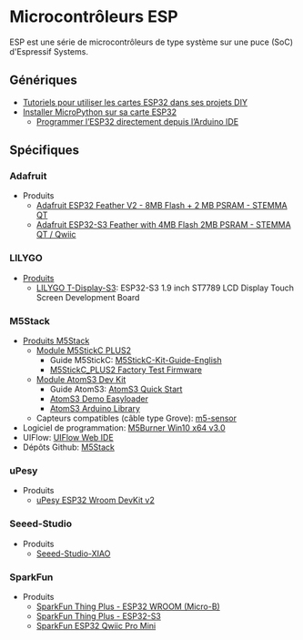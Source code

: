 # Microcontrôleurs ESP

ESP est une série de microcontrôleurs de type système sur une puce (SoC) d'Espressif Systems.

## Génériques
 * [Tutoriels pour utiliser les cartes ESP32 dans ses projets DIY](https://www.upesy.fr/blogs/tutorials/esp32-tutorials-for-arduino-code-and-micropython)
 * [Installer MicroPython sur sa carte ESP32](https://www.upesy.fr/blogs/tutorials/install-micropython-on-esp32-quickly-with-thonny-ide)
   * [Programmer l’ESP32 directement depuis l’Arduino IDE](https://www.upesy.fr/blogs/tutorials/install-esp32-on-arduino-ide-complete-guide)

## Spécifiques

### Adafruit
 * Produits
   * [Adafruit ESP32 Feather V2 - 8MB Flash + 2 MB PSRAM - STEMMA QT](https://www.adafruit.com/product/5400)
   * [Adafruit ESP32-S3 Feather with 4MB Flash 2MB PSRAM - STEMMA QT / Qwiic](https://www.adafruit.com/product/5477)

### LILYGO

 * [Produits](https://www.lilygo.cc/collections/all)
   * [LILYGO T-Display-S3](https://www.lilygo.cc/products/t-display-s3): ESP32-S3 1.9 inch ST7789 LCD Display Touch Screen Development Board

### M5Stack

 * [Produits M5Stack](https://shop.m5stack.com/)
   * [Module M5StickC PLUS2](https://docs.m5stack.com/en/core/M5StickC%20PLUS2)
     * Guide M5StickC: [M5StickC-Kit-Guide-English](https://m5stack.oss-cn-shenzhen.aliyuncs.com/resource/docs/UIFlow-StickC-Book-English.pdf)
     * [M5StickC_PLUS2 Factory Test Firmware](https://m5stack.oss-cn-shenzhen.aliyuncs.com/resource/docs/products/core/M5StickC%20PLUS2/PLUS2%20Factory%20Firmware.exe)
   * [Module AtomS3 Dev Kit](https://docs.m5stack.com/en/core/AtomS3)
     * Guide AtomS3: [AtomS3 Quick Start](https://m5stack.oss-cn-shenzhen.aliyuncs.com/resource/docs/products/core/AtomS3/atoms3reduced%20(1).pdf)
     * [AtomS3 Demo Easyloader](https://m5stack.oss-cn-shenzhen.aliyuncs.com/EasyLoader/ATOM/ATOMS3%20DEMO.exe)
     * [AtomS3 Arduino Library](https://github.com/m5stack/M5AtomS3)
   * Capteurs compatibles (câble type Grove): [m5-sensor](https://shop.m5stack.com/collections/m5-sensor)
 * Logiciel de programmation: [M5Burner Win10 x64 v3.0](https://m5burner.m5stack.com/app/M5Burner-v3-beta-win-x64.zip)
 * UIFlow: [UIFlow Web IDE](https://flow.m5stack.com)
 * Dépôts Github: [M5Stack](https://github.com/m5stack)

### uPesy

 * Produits
   * [uPesy ESP32 Wroom DevKit v2](https://www.upesy.fr/products/upesy-esp32-wroom-devkit-board)

### Seeed-Studio

 * Produits
   * [Seeed-Studio-XIAO](https://www.seeedstudio.com/XIAO-c-1964.html)

### SparkFun

* Produits
    * [SparkFun Thing Plus - ESP32 WROOM (Micro-B)](https://www.sparkfun.com/products/15663)
    * [SparkFun Thing Plus - ESP32-S3](https://www.sparkfun.com/products/24408)
    * [SparkFun ESP32 Qwiic Pro Mini](https://www.sparkfun.com/products/23386)

